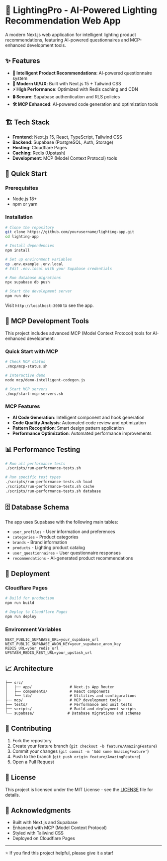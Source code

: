 # 🚀 LightingPro - AI-Powered Lighting Recommendation Web App

A modern Next.js web application for intelligent lighting product recommendations, featuring AI-powered questionnaires and MCP-enhanced development tools.

## ✨ Features

- **🧠 Intelligent Product Recommendations**: AI-powered questionnaire system
- **🎨 Modern UI/UX**: Built with Next.js 15 + Tailwind CSS
- **⚡ High Performance**: Optimized with Redis caching and CDN
- **🔒 Secure**: Supabase authentication and RLS policies
- **🛠️ MCP Enhanced**: AI-powered code generation and optimization tools

## 🏗️ Tech Stack

- **Frontend**: Next.js 15, React, TypeScript, Tailwind CSS
- **Backend**: Supabase (PostgreSQL, Auth, Storage)
- **Hosting**: Cloudflare Pages
- **Caching**: Redis (Upstash)
- **Development**: MCP (Model Context Protocol) tools

## 🚀 Quick Start

### Prerequisites
- Node.js 18+
- npm or yarn

### Installation

```bash
# Clone the repository
git clone https://github.com/yourusername/lighting-app.git
cd lighting-app

# Install dependencies
npm install

# Set up environment variables
cp .env.example .env.local
# Edit .env.local with your Supabase credentials

# Run database migrations
npx supabase db push

# Start the development server
npm run dev
```

Visit `http://localhost:3000` to see the app.

## 🤖 MCP Development Tools

This project includes advanced MCP (Model Context Protocol) tools for AI-enhanced development:

### Quick Start with MCP
```bash
# Check MCP status
./mcp/mcp-status.sh

# Interactive demo
node mcp/demo-intelligent-codegen.js

# Start MCP servers
./mcp/start-mcp-servers.sh
```

### MCP Features
- **AI Code Generation**: Intelligent component and hook generation
- **Code Quality Analysis**: Automated code review and optimization
- **Pattern Recognition**: Smart design pattern application
- **Performance Optimization**: Automated performance improvements

## 📊 Performance Testing

```bash
# Run all performance tests
./scripts/run-performance-tests.sh

# Run specific test types
./scripts/run-performance-tests.sh load
./scripts/run-performance-tests.sh cache
./scripts/run-performance-tests.sh database
```

## 🗄️ Database Schema

The app uses Supabase with the following main tables:
- `user_profiles` - User information and preferences
- `categories` - Product categories
- `brands` - Brand information
- `products` - Lighting product catalog
- `user_questionnaires` - User questionnaire responses
- `recommendations` - AI-generated product recommendations

## 🚀 Deployment

### Cloudflare Pages
```bash
# Build for production
npm run build

# Deploy to Cloudflare Pages
npm run deploy
```

### Environment Variables
```env
NEXT_PUBLIC_SUPABASE_URL=your_supabase_url
NEXT_PUBLIC_SUPABASE_ANON_KEY=your_supabase_anon_key
REDIS_URL=your_redis_url
UPSTASH_REDIS_REST_URL=your_upstash_url
```

## 📈 Architecture

```
├── src/
│   ├── app/                 # Next.js App Router
│   ├── components/          # React components
│   └── lib/                 # Utilities and configurations
├── mcp/                     # MCP development tools
├── tests/                   # Performance and unit tests
├── scripts/                 # Build and deployment scripts
└── supabase/               # Database migrations and schemas
```

## 🤝 Contributing

1. Fork the repository
2. Create your feature branch (`git checkout -b feature/AmazingFeature`)
3. Commit your changes (`git commit -m 'Add some AmazingFeature'`)
4. Push to the branch (`git push origin feature/AmazingFeature`)
5. Open a Pull Request

## 📜 License

This project is licensed under the MIT License - see the [LICENSE](LICENSE) file for details.

## 🙏 Acknowledgments

- Built with Next.js and Supabase
- Enhanced with MCP (Model Context Protocol)
- Styled with Tailwind CSS
- Deployed on Cloudflare Pages

---

⭐ If you find this project helpful, please give it a star!